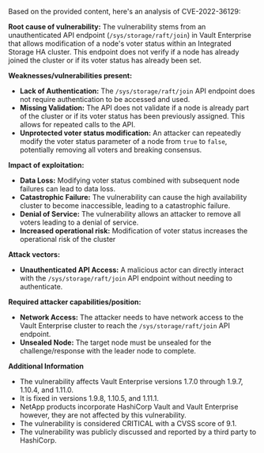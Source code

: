 Based on the provided content, here's an analysis of CVE-2022-36129:

**Root cause of vulnerability:**
The vulnerability stems from an unauthenticated API endpoint (`/sys/storage/raft/join`) in Vault Enterprise that allows modification of a node's voter status within an Integrated Storage HA cluster. This endpoint does not verify if a node has already joined the cluster or if its voter status has already been set.

**Weaknesses/vulnerabilities present:**
- **Lack of Authentication:** The `/sys/storage/raft/join` API endpoint does not require authentication to be accessed and used.
- **Missing Validation:** The API does not validate if a node is already part of the cluster or if its voter status has been previously assigned. This allows for repeated calls to the API.
- **Unprotected voter status modification:**  An attacker can repeatedly modify the voter status parameter of a node from `true` to `false`, potentially removing all voters and breaking consensus.

**Impact of exploitation:**
- **Data Loss:**  Modifying voter status combined with subsequent node failures can lead to data loss.
- **Catastrophic Failure:** The vulnerability can cause the high availability cluster to become inaccessible, leading to a catastrophic failure.
- **Denial of Service:** The vulnerability allows an attacker to remove all voters leading to a denial of service.
- **Increased operational risk:** Modification of voter status increases the operational risk of the cluster

**Attack vectors:**
- **Unauthenticated API Access:** A malicious actor can directly interact with the `/sys/storage/raft/join` API endpoint without needing to authenticate.

**Required attacker capabilities/position:**
- **Network Access:** The attacker needs to have network access to the Vault Enterprise cluster to reach the `/sys/storage/raft/join` API endpoint.
- **Unsealed Node:** The target node must be unsealed for the challenge/response with the leader node to complete.

**Additional Information**
- The vulnerability affects Vault Enterprise versions 1.7.0 through 1.9.7, 1.10.4, and 1.11.0.
- It is fixed in versions 1.9.8, 1.10.5, and 1.11.1.
- NetApp products incorporate HashiCorp Vault and Vault Enterprise however, they are not affected by this vulnerability.
- The vulnerability is considered CRITICAL with a CVSS score of 9.1.
- The vulnerability was publicly discussed and reported by a third party to HashiCorp.